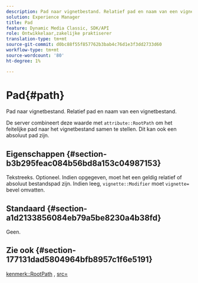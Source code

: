 ```yaml
---
description: Pad naar vignetbestand. Relatief pad en naam van een vignetbestand.
solution: Experience Manager
title: Pad
feature: Dynamic Media Classic, SDK/API
role: Ontwikkelaar,zakelijke praktiserer
translation-type: tm+mt
source-git-commit: d0bc88f55f857762b3bab4c76d1e3f3dd2733d60
workflow-type: tm+mt
source-wordcount: '80'
ht-degree: 1%

---
```



# Pad{#path}

Pad naar vignetbestand. Relatief pad en naam van een vignetbestand.

De server combineert deze waarde met `attribute::RootPath` om het feitelijke pad naar het vignetbestand samen te stellen. Dit kan ook een absoluut pad zijn.

## Eigenschappen {#section-b3b295feac084b56bd8a153c04987153}

Tekstreeks. Optioneel. Indien opgegeven, moet het een geldig relatief of absoluut bestandspad zijn. Indien leeg, `vignette::Modifier` moet `vignette=` bevel omvatten.

## Standaard {#section-a1d2133856084eb79a5be8230a4b38fd}

Geen.

## Zie ook {#section-177131dad5804964bfb8957c1f6e5191}

[kenmerk::RootPath](../../../../../ir-api/material-cat/image-rendering-api-ref/c-ir-material-catalog/c-ir-attributes-reference/r-ir-rootpath.md#reference-a4d7c96b62e14fcbad1740c702f160f3) ,  [src=](../../../../../ir-api/http-protocol/image-rendering-api-ref/c-ir-http-protocol-ref/c-ir-http-protocol-command-reference/r-ir-src.md#reference-62c98abad22149d68d405ed6aaff8272)
